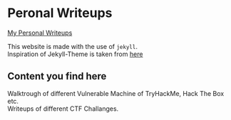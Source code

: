 # Peronal Writeups

<a href="https://writeups.ammmy.me">My Personal Writeups</a>

This website is made with the use of `jekyll`.<br>
Inspiration of Jekyll-Theme is taken from <a href="https://github.com/StartBootstrap/startbootstrap-clean-blog-jekyll">here</a>

## Content you find here

Walktrough of different Vulnerable Machine of TryHackMe, Hack The Box etc.<br>
Writeups of different CTF Challanges.<br>
